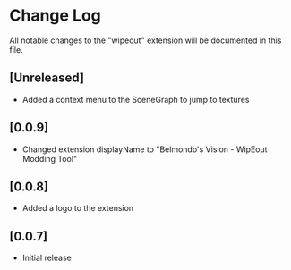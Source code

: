 # Change Log

All notable changes to the "wipeout" extension will be documented in this file.

## [Unreleased]

 - Added a context menu to the SceneGraph to jump to textures

## [0.0.9]

 - Changed extension displayName to "Belmondo's Vision - WipEout Modding Tool"

## [0.0.8]

 - Added a logo to the extension

## [0.0.7]

- Initial release
